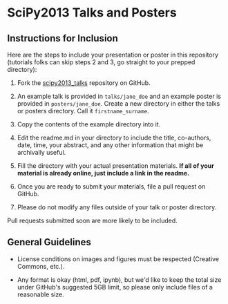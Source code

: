 SciPy2013 Talks and Posters
===========================

Instructions for Inclusion
--------------------------

Here are the steps to include your presentation or poster in this repository 
(tutorials folks can skip steps 2 and 3, go straight to your prepped directory):

1. Fork the [scipy2013_talks](https://github.com/scipy/scipy2013_talks)
  repository on GitHub.

1. An example talk is provided in ``talks/jane_doe`` and an example poster is 
  provided in ``posters/jane_doe``.  Create a new
  directory in either the talks or posters directory. Call it ``firstname_surname``.

1. Copy the contents of the example directory into it.

1. Edit the readme.md in your directory to include the title, co-authors, date, time, your abstract,
  and any other information that might be archivally useful. 

1. Fill the directory with your actual presentation materials. **If 
   all of your material is already online, just include a link in the readme.** 

1. Once you are ready to submit your materials, file a pull request on GitHub.

1. Please do not modify any files outside of your talk or poster directory.

Pull requests submitted soon are more likely to be included.

General Guidelines
------------------

- License conditions on images and figures must be respected (Creative Commons,
  etc.).

- Any format is okay (html, pdf, ipynb), but we'd like to keep the total size 
  under GitHub's suggested 5GB limit, so please only include files of a reasonable 
  size. 

